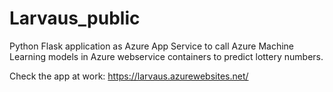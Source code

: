 # Larvaus_public
Python Flask application as Azure App Service to call Azure Machine Learning models in Azure webservice containers to predict lottery numbers.

Check the app at work: https://larvaus.azurewebsites.net/
